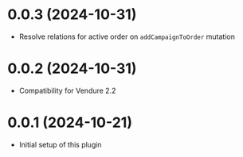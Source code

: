 # 0.0.3 (2024-10-31)

- Resolve relations for active order on `addCampaignToOrder` mutation

# 0.0.2 (2024-10-31)

- Compatibility for Vendure 2.2

# 0.0.1 (2024-10-21)

- Initial setup of this plugin
